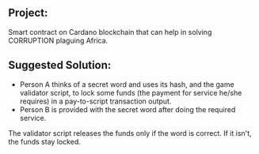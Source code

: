 ## Project:
Smart contract on Cardano blockchain that can help in solving CORRUPTION plaguing Africa.

## Suggested Solution:
- Person A thinks of a secret word and uses its hash, and the game validator script, to lock some funds (the payment for service he/she requires) in a pay-to-script transaction output.
- Person B is provided with the secret word after doing the required service.

The validator script releases the funds only if the word is correct.
If it isn't, the funds stay locked.
